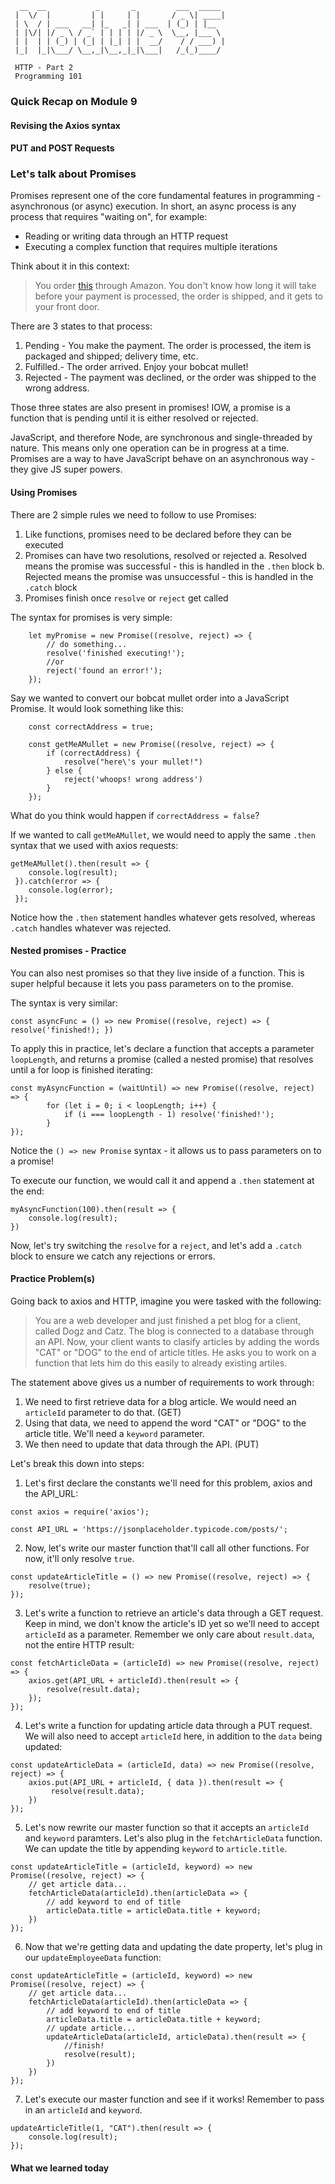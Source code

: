 ```
  __  __           _       _         ___  _____ 
 |  \/  |         | |     | |       / _ \| ____|
 | \  / | ___   __| |_   _| | ___  | (_) | |__  
 | |\/| |/ _ \ / _` | | | | |/ _ \  \__, |___ \ 
 | |  | | (_) | (_| | |_| | |  __/    / / ___) |
 |_|  |_|\___/ \__,_|\__,_|_|\___|   /_(_)____/ 
 
 HTTP - Part 2
 Programming 101
 ```
 
 ### Quick Recap on Module 9 
 
 #### Revising the Axios syntax
 
 #### PUT and POST Requests
 
 ### Let's talk about Promises
 
 Promises represent one of the core fundamental features in programming - asynchronous (or async) execution. 
 In short, an async process is any process that requires "waiting on", for example:

 - Reading or writing data through an HTTP request
 - Executing a complex function that requires multiple iterations
 
 Think about it in this context:
 > You order [this](https://www.amazon.com/dp/B00BC1GCOO?tag=bfbetsy-20&ascsubtag=4431391%2C5%2C21%2Cd%2C0%2C0%2Cduckduckgo%2C0%3A0) through Amazon.
 You don't know how long it will take before your payment is processed, the order is shipped, and it gets to your front door. 
 
 There are 3 states to that process:
 1. Pending - You make the payment. The order is processed, the item is packaged and shipped; delivery time, etc.
 2. Fulfilled.- The order arrived. Enjoy your bobcat mullet!
 3. Rejected - The payment was declined, or the order was shipped to the wrong address. 
 
 Those three states are also present in promises! IOW, a promise is a function that is pending until it is either resolved or rejected.
 
JavaScript, and therefore Node, are synchronous and single-threaded by nature. This means only one operation can be in progress at a time. Promises are a way to have JavaScript behave on an asynchronous way - they give JS super powers. 

#### Using Promises

There are 2 simple rules we need to follow to use Promises:
1. Like functions, promises need to be declared before they can be executed 
2. Promises can have two resolutions, resolved or rejected
    a. Resolved means the promise was successful - this is handled in the `.then` block
    b. Rejected means the promise was unsuccessful - this is handled in the `.catch` block
3. Promises finish once `resolve` or `reject` get called


The syntax for promises is very simple:
```
    let myPromise = new Promise((resolve, reject) => {
        // do something...
        resolve('finished executing!');
        //or
        reject('found an error!');
    });
```

Say we wanted to convert our bobcat mullet order into a JavaScript Promise. It would look something like this:
```
    const correctAddress = true;
    
    const getMeAMullet = new Promise((resolve, reject) => {
        if (correctAddress) {
            resolve("here\'s your mullet!")
        } else {
            reject('whoops! wrong address')
        }    
    });
```
What do you think would happen if `correctAddress = false`?


If we wanted to call `getMeAMullet`, we would need to apply the same `.then` syntax that we used with axios requests:
```
getMeAMullet().then(result => {
    console.log(result);
 }).catch(error => {
    console.log(error);
 });
```

Notice how the `.then` statement handles whatever gets resolved, whereas `.catch` handles whatever was rejected.

#### Nested promises - Practice

You can also nest promises so that they live inside of a function. This is super helpful because it lets you pass parameters on to the promise.

The syntax is very similar:
```
const asyncFunc = () => new Promise((resolve, reject) => { resolve('finished!); })
```

To apply this in practice, let's declare a function that accepts a parameter `loopLength`, and returns a promise (called a nested promise) that resolves until a for loop is finished iterating:
```
const myAsyncFunction = (waitUntil) => new Promise((resolve, reject) => {
        for (let i = 0; i < loopLength; i++) {
            if (i === loopLength - 1) resolve('finished!');
        }
});
```
Notice the `() => new Promise` syntax - it allows us to pass parameters on to a promise!

To execute our function, we would call it and append a `.then` statement at the end:
```
myAsyncFunction(100).then(result => {
    console.log(result);
})
```

Now, let's try switching the `resolve` for a `reject`, and let's add a `.catch` block to ensure we catch any rejections or errors.

#### Practice Problem(s) 

Going back to axios and HTTP, imagine you were tasked with the following:

> You are a web developer and just finished a pet blog for a client, called Dogz and Catz. The blog is connected to a database through an API. Now, your client wants to clasify articles by adding the words "CAT" or "DOG" to the end of article titles. He asks you to work on a function that lets him do this easily to already existing artiles.

The statement above gives us a number of requirements to work through:
1. We need to first retrieve data for a blog article. We would need an `articleId` parameter to do that. (GET)
2. Using that data, we need to append the word "CAT" or "DOG" to the article title. We'll need a `keyword` parameter. 
3. We then need to update that data through the API. (PUT)

Let's break this down into steps:

1. Let's first declare the constants we'll need for this problem, axios and the API_URL:
```
const axios = require('axios');

const API_URL = 'https://jsonplaceholder.typicode.com/posts/';
```

2. Now, let's write our master function that'll call all other functions. For now, it'll only resolve `true`.
```
const updateArticleTitle = () => new Promise((resolve, reject) => {
    resolve(true);
});
```

3. Let's write a function to retrieve an article's data through a GET request. Keep in mind, we don't know the article's ID yet so we'll need to accept `articleId` as a parameter. Remember we only care about `result.data`, not the entire HTTP result:
```
const fetchArticleData = (articleId) => new Promise((resolve, reject) => {
    axios.get(API_URL + articleId).then(result => {
        resolve(result.data);
    });
});
``` 

4. Let's write a function for updating article data through a PUT request. We will also need to accept `articleId` here, in addition to the `data` being updated:
```
const updateArticleData = (articleId, data) => new Promise((resolve, reject) => {
    axios.put(API_URL + articleId, { data }).then(result => {
         resolve(result.data);
    })
});
```

5. Let's now rewrite our master function so that it accepts an `articleId` and `keyword` paramters. Let's also plug in the `fetchArticleData` function. We can update the title by appending `keyword` to `article.title`.
```
const updateArticleTitle = (articleId, keyword) => new Promise((resolve, reject) => {
    // get article data...
    fetchArticleData(articleId).then(articleData => {
        // add keyword to end of title
        articleData.title = articleData.title + keyword; 
    })
});

```

6. Now that we're getting data and updating the date property, let's plug in our `updateEmployeeData` function:
```
const updateArticleTitle = (articleId, keyword) => new Promise((resolve, reject) => {
    // get article data...
    fetchArticleData(articleId).then(articleData => {
        // add keyword to end of title
        articleData.title = articleData.title + keyword; 
        // update article...
        updateArticleData(articleId, articleData).then(result => {
            //finish!
            resolve(result);
        })
    })
});

```

7. Let's execute our master function and see if it works! Remember to pass in an `articleId` and `keyword`.
```
updateArticleTitle(1, "CAT").then(result => {
    console.log(result);
});
```

#### What we learned today

